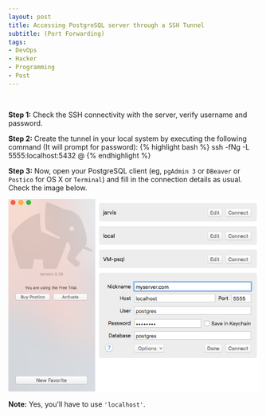 ```yaml
---
layout: post
title: Accessing PostgreSQL server through a SSH Tunnel
subtitle: (Port Forwarding)
tags:
- DevOps
- Hacker
- Programming
- Post
---
```

<br>

<b>Step 1:</b> Check the SSH connectivity with the server, verify username and password.

<b>Step 2:</b> Create the tunnel in your local system by executing the following command (It will prompt for password):
{% highlight bash %}
ssh -fNg -L 5555:localhost:5432 <user>@<server>
{% endhighlight %}

<b>Step 3:</b> Now, open your PostgreSQL client (eg, `pgAdmin 3` or `DBeaver` or `Postico` for OS X or `Terminal`) and fill in the connection details as usual. Check the image below.

![Postico DB connection ](/assets/images/postico-port-forwarding.png)
<!-- {: .center-image .image-size-medium} -->

<b>Note:</b> Yes, you'll have to use `'localhost'`.
